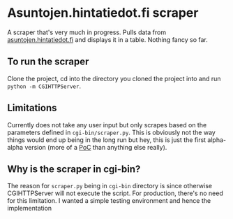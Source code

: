 # Asuntojen.hintatiedot.fi scraper

A scraper that's very much in progress. Pulls data from
[asuntojen.hintatiedot.fi](http://asuntojen.hintatiedot.fi) and
displays it in a table. Nothing fancy so far.

## To run the scraper

Clone the project, cd into the directory you cloned the project into
and run `python -m CGIHTTPServer`.

## Limitations

Currently does not take any user input but only scrapes based on the
parameters defined in `cgi-bin/scraper.py`. This is obviously not
the way things would end up being in the long run but hey, this is
just the first alpha-alpha version (more of a [PoC](http://en.wikipedia.org/wiki/Proof_of_concept)
than anything else really).

## Why is the scraper in cgi-bin?

The reason for `scraper.py` being in `cgi-bin` directory is since otherwise
CGIHTTPServer will not execute the script. For production, there's no need for this limitation.
I wanted a simple testing environment and hence the implementation
